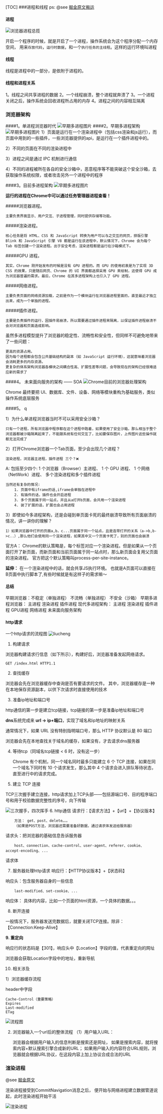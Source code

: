 [TOC]
###进程和线程
ps: @see [掘金原文搬运](https://juejin.im/post/5f007d32f265da22b64936bf#heading-8s)
#### 进程 

![浏览器进程总揽](./img/broswer.png)

开启一个程序的时候，就是开启了一个进程，操作系统会为这个程序分配一个内存空间，
用来`存放代码`，`运行时数据`，和一个`执行任务的主线程`。这样的运行环境叫进程

#### 线程

线程是进程中的一部分，是依附于进程的。

#### 线程和进程关系
1。线程之间共享进程的数据
2。一个线程崩溃，整个进程就奔溃了
3。一个进程关闭之后，操作系统会回收进程所占用的内存
4。进程之间的内容相互隔离


### 浏览器架构
####1。单进程浏览器时代
![早期多进程图片](./img/single-process.png)
####2。早期多进程架构
![早期多进程图片](./img/early-multiprocess.png)
1）页面是运行在一个渲染进程中（包括css渲染和js运行），而页面中用到的一些插件，一些浏览器提供的api，是运行在一个插件进程中的。

2）不同的页面在不同的渲染进程中

3）进程之间是通过 IPC 机制进行通信

4）不同的进程被所在各自的安全沙箱中，恶意程序等不能突破这个安全沙箱，去获取操作系统权限，或者攻击另外一个进程中的程序

####3。目前多进程架构
![早期多进程图片](./img/cur-multiprocess.png)

**运行的进程在Chrome中可以通过任务管理器进程查看！**

#####浏览器进程。

    主要负责界面显示、用户交互、子进程管理，同时提供存储等功能。
#####渲染进程。

    核心任务是将 HTML、CSS 和 JavaScript 转换为用户可以与之交互的网页，排版引擎 Blink 和 JavaScript 引擎 V8 都是运行在该进程中，默认情况下，Chrome 会为每个 Tab 标签创建一个渲染进程。出于安全考虑，渲染进程都是运行在沙箱模式下。
#####GPU 进程。

    其实，Chrome 刚开始发布的时候是没有 GPU 进程的。而 GPU 的使用初衷是为了实现 3D CSS 的效果，只是随后网页、Chrome 的 UI 界面都选择采用 GPU 来绘制，这使得 GPU 成为浏览器普遍的需求。最后，Chrome 在其多进程架构上也引入了 GPU 进程。
#####网络进程。

    主要负责页面的网络资源加载，之前是作为一个模块运行在浏览器进程里面的，直至最近才独立出来，成为一个单独的进程。
#####插件进程。

    主要是负责插件的运行，因插件易崩溃，所以需要通过插件进程来隔离，以保证插件进程崩溃不会对浏览器和页面造成影响。


虽然多进程模型提升了浏览器的稳定性、流畅性和安全性，但同样不可避免地带来了一些问题：

    更高的资源占用。
    因为每个进程都会包含公共基础结构的副本（如 JavaScript 运行环境），这就意味着浏览器会消耗更多的内存资源。
    更复杂的体系架构浏览器各模块之间耦合性高、扩展性差等问题，会导致现在的架构已经很难适应新的需求了
####4。 未来面向服务的架构 —— SOA
![Chrome目前的浏览器处理架构](./img/chrom-process.png)

Chrome 最终要把 UI、数据库、文件、设备、网络等模块重构为基础服务，类似操作系统底层服务

####5。 q

1）为什么单进程浏览器当时不可以采用安全沙箱？

    只有一个进程，所有浏览器中程序都在这个进程中跑着，如果使用了安全沙箱，那么相当于整个浏览器都被沙箱隔离起来了，不能跟系统有任何交互了，比如要保存图片，上传图片这些操作就都无法完成了

2）打开Chrome浏览器一个Tab页面，至少会出现几个进程？

    渲染进程，浏览器主进程，插件进程 三个？❌ 
A: 包括至少四个:
    1 个浏览器（Browser）主进程、
    1 个 GPU 进程、
    1 个网络（NetWork）进程、
    多个渲染进程和多个插件进程
    
    当然还有复杂的情况:
        1. 页面中有iframe的话,iframe会单独在进程中
        2. 有插件的话，插件也会开启进程
        3. 多个页面属于同一站点，并且从a打开b页面，会共用一个渲染进程
        4. 装了扩展的话，扩展也会占用进程
3）即使如今多进程架构，还是会碰到单页面卡死的最终崩溃导致所有页面崩溃的情况，讲一讲你的理解？

    1）如果浏览器中打开的页面a,b，c...页面属于同一个站点，且是连带打开的关系（a->b,b->c..）,那么他们会使用同一个渲染进程，如果其中又一个页面卡死了，别的页面也会崩溃

官方A： 
Chrome的默认策略是，每个标签对应一个渲染进程。但是如果从一个页面打开了新页面，而新页面和当前页面属于同一站点时，那么新页面会复用父页面的渲染进程。
官方把这个默认策略叫process-per-site-instance。

**延伸：**
在一个渲染进程中的话，就会共享JS执行环境。
也就是A页面可以直接在B页面中执行脚本了,有些时候就是有这样子的需求嘛～



#### 总结

早期浏览器：不稳定（单独进程） 不流畅（单独进程） 不安全（沙箱）
早期多进程浏览器： 主进程 渲染进程 插件进程
现代多进程架构： 主进程 渲染进程 插件进程 GPU进程 网络进程
未来面向服务架构

#### http请求

一个http请求的流程图
![liucheng](./img/http-liucheng.png)

1. 构建请求
  

浏览器构建请求行信息（如下所示），构建好后，浏览器准备发起网络请求。
    
    GET /index.html HTTP1.1

2. 查找缓存

浏览器会先在浏览器缓存中查询是否有要请求的文件。
其中，浏览器缓存是一种在本地保存资源副本，以供下次请求时直接使用的技术

3. 准备ip地址和端口号

http通信的第一步是建立tcp链接，tcp链接的第一步是准备ip地址和端口号

**dns**系统完成来 **url -> ip+端口**，实现了域名和ip地址的映射关系

通常情况下，如果 URL 没有特别指明端口号，那么 HTTP 协议默认是 80 端口

浏览器会先在本地查找关于域名的缓存，如果没有，才去请求dns服务器

4.  等待tcp（同域名tcp链接 < 6 时，没有这一步）
        
  
      Chrome 有个机制，同一个域名同时最多只能建立 6 个 TCP 连接，如果在同一个域名下同时有 10 个请求发生，那么其中 4 个请求会进入排队等待状态，直至进行中的请求完成。
  
5. 建立 TCP 连接

TCP三次握手建立连接，http请求加上TCP头部——包括源端口号、目的程序端口号和用于校验数据完整性的序号，向下传输

   ![三次握手，四次挥手](./img/tcp.png)
6. http通信
  请求行：【请求方法】+【url】+【协议版本】

        方法： get、post、delete。。。
        （如果是POST方法，浏览器还需要准备好数据，通过请求体发送给服务器）
  请求头：把浏览器的基础信息告诉服务器

        host、connection、cache-control、user-agent、referer、cookie、accept-encoding、...

  请求体

7. 服务器处理http请求
响应行：【HTTP协议版本】+【状态码】

响应头：包含服务器自身的一些信息
        
        last-modified、set-cookie、...

响应体： 具体的内容，比如一个页面的html资源，一个具体的数据。。。

8. 断开连接

一般情况下，服务器发送完数据后，就要关闭TCP连接。除非：【Connection:Keep-Alive】

**9. 重定向**

响应行的状态码是【301】，响应头中【Location】字段的值，代表重定向的网址

浏览器会获取Location字段中的地址，重新导航

10. 相关涉及

1）浏览器缓存流程

header中字段

    Cache-Control（重要策略）
    Expires
    Last-modified
    ETag
![流程图](./img/cache-liucheng.png)

2) 浏览器输入一个url后的整体流程
（1）用户输入URL：

      浏览器会根据用户输入的信息判断是搜索还是网址，
      如果是搜索内容，就将搜索内容+默认搜索引擎合成新的URL；
      如果用户输入的内容符合URL规则，浏览器就会根据URL协议，在这段内容上加上协议合成合法的URL


### 渲染进程
@see [掘金原文](https://juejin.im/post/5f05d12a5188252e8406e37b)

渲染进程接受到CommitNavigation消息之后，
便开始与网络进程建立数据管道说起，此时渲染进程开始干活

![渲染进程](./img/render.png)
